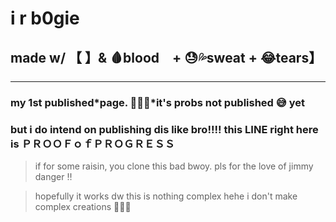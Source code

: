 # i r b0gie
## made w/ 【 】&amp;  🩸blood　+ 😓💦sweat + 😂tears】
- - -

### my 1st published*page. 🤡👍🏾*it's probs not published 😅 yet

### but i do intend on publishing dis like bro!!!! this LINE right here is ＰＲＯＯＦｏｆＰＲＯＧＲＥＳＳ

> if for some raisin, you clone this bad bwoy. pls for the love of jimmy danger ‼

> hopefully it works dw this is nothing complex hehe i don't make complex creations 🤡👍🏾